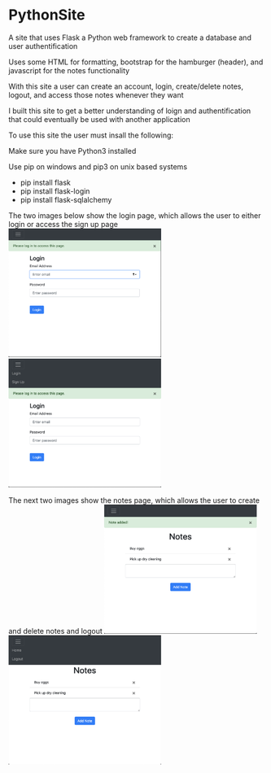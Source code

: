 # PythonSite

A site that uses Flask a Python web framework to create a database and user authentification

Uses some HTML for formatting, bootstrap for the hamburger (header), and javascript for the notes functionality

With this site a user can create an account, login, create/delete notes, logout, and access those notes whenever they want

I built this site to get a better understanding of loign and authentification that could eventually be used with another application

To use this site the user must insall the following:

Make sure you have Python3 installed 

Use pip on windows and pip3 on unix based systems

- pip install flask
- pip install flask-login
- pip install flask-sqlalchemy

The two images below show the login page, which allows the user to either login or access the sign up page
<img src="images/login.png" width="300"> <img src="images/login_ham.png" width="300">

The next two images show the notes page, which allows the user to create and delete notes and logout
<img src="images/note.png" width="300"> <img src="images/note_ham.png" width="300">
